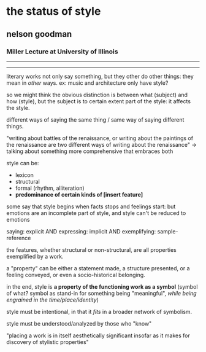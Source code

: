 # the status of style
## nelson goodman
### Miller Lecture at University of Illinois

---

---

literary works not only say something, but they other do other things: they mean in *other* ways. ex: music and architecture only have style?

so we might think the obvious distinction is between what (subject) and how (style), but the subject is to certain extent part of the style: it affects the style.

different ways of saying the same thing / same way of saying different things.

"writing about battles of the renaissance, or writing about the paintings of the renaissance are two different ways of writing about the renaissance" -> talking about something more comprehensive that embraces both

style can be:
- lexicon
- structural
- formal (rhythm, alliteration)
- **predominance of certain kinds of [insert feature]**

some say that style begins when facts stops and feelings start: but emotions are an incomplete part of style, and style can't be reduced to emotions

saying: explicit AND expressing: implicit AND exemplifying: sample-reference

the features, whether structural or non-structural, are all properties exemplified by a work.

a "property" can be either a statement made, a structure presented, or a feeling conveyed, or even a socio-historical belonging.

in the end, style is **a property of the functioning work as a symbol** (symbol of what? symbol as stand-in for something being "meaningful", *while being engrained in the time/place/identity*)


style must be intentional, in that it *fits* in a broader network of symbolism.

style must be understood/analyzed by those who "know"

"placing a work is in itself aesthetically significant insofar as it makes for discovery of stylistic properties"